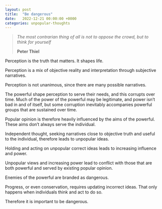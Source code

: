 ```yaml
---
layout: post
title:  "Be dangerous"
date:   2022-12-21 00:00:00 +0000
categories: unpopular-thoughts
---
```


> *The most contrarian thing of all is not to oppose the crowd, but to think for yourself*
> 
> **Peter Thiel**

Perception is the truth that matters.  It shapes life.

Perception is a mix of objective reality and interpretation through subjective narratives. 

Perception is not unanimous, since there are many possible narratives.

The powerful shape perception to serve their needs, and this corrupts over time.  Much of the power of the powerful may be legitimate, and power isn’t bad in and of itself, but some corruption inevitably accompanies powerful groups that are sustained over time.

Popular opinion is therefore heavily influenced by the aims of the powerful.  These aims don’t always serve the individual.

Independent thought, seeking narratives close to objective truth and useful to the individual, therefore leads to unpopular ideas. 

Holding and acting on unpopular correct ideas leads to increasing influence and power. 

Unpopular views and increasing power lead to conflict with those that are both powerful and served by existing popular opinion. 

Enemies of the powerful are branded as dangerous. 

Progress, or even conservation, requires updating incorrect ideas.  That only happens when individuals think and act to do so.

Therefore it is important to be dangerous. 
